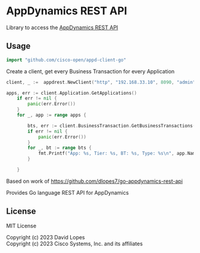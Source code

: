 # AppDynamics REST API
  
Library to access the [AppDynamics REST API](https://docs.appdynamics.com/appd/23.x/latest/en/extend-appdynamics/appdynamics-apis)  

## Usage ##
```go
import "github.com/cisco-open/appd-client-go"
```

Create a client, get every Business Transaction for every Application

```go
client, _ :=  appdrest.NewClient("http", "192.168.33.10", 8090, "admin", "password", "customer1")

apps, err := client.Application.GetApplications()
	if err != nil {
		panic(err.Error())
	}
	for _, app := range apps {

		bts, err := client.BusinessTransaction.GetBusinessTransactions(app.ID)
		if err != nil {
			panic(err.Error())
		}
		for _, bt := range bts {
			fmt.Printf("App: %s, Tier: %s, BT: %s, Type: %s\n", app.Name, bt.TierName, bt.Name, bt.EntryPointType)
		}

	}
```


Based on work of https://github.com/dlopes7/go-appdynamics-rest-api

Provides Go language REST API for AppDynamics


## License ##

MIT License


Copyright (c) 2023 David Lopes<br>
Copyright (c) 2023 Cisco Systems, Inc. and its affiliates

